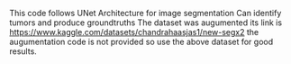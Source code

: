 This code follows UNet Architecture for image segmentation
Can identify tumors and produce groundtruths
The dataset was augumented its link is https://www.kaggle.com/datasets/chandrahaasjas1/new-segx2
the augumentation code is not provided so use the above dataset for good results.
